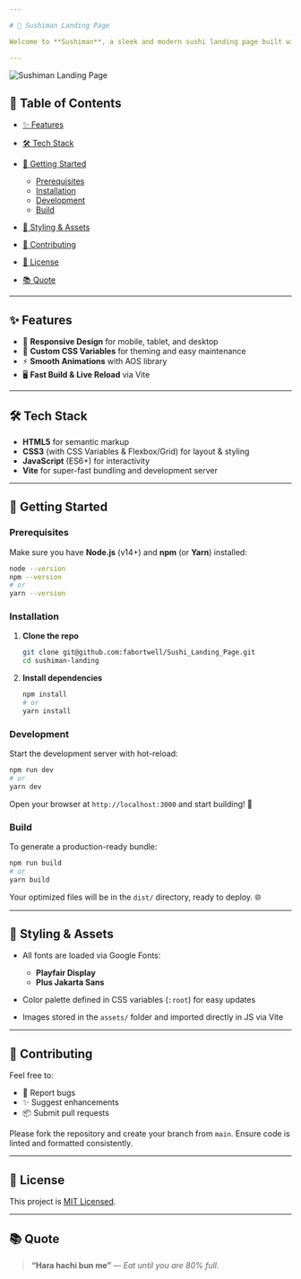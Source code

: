 ```yaml
---

# 🍣 Sushiman Landing Page

Welcome to **Sushiman**, a sleek and modern sushi landing page built with HTML, CSS, JavaScript, and powered by Vite for lightning-fast development! 🚀

---
```

![Sushiman Landing Page](./assets/sushi-landing.png)


## 📖 Table of Contents

* [✨ Features](#-features)
* [🛠️ Tech Stack](#️-tech-stack)
* [🚀 Getting Started](#-getting-started)

  * [Prerequisites](#prerequisites)
  * [Installation](#installation)
  * [Development](#development)
  * [Build](#build)
* [🎨 Styling & Assets](#-styling--assets)
* [🤝 Contributing](#-contributing)
* [📜 License](#-license)
* [📚 Quote](#-quote)

---

## ✨ Features

* 📱 **Responsive Design** for mobile, tablet, and desktop
* 🎨 **Custom CSS Variables** for theming and easy maintenance
* ⚡ **Smooth Animations** with AOS library
* 🖥️ **Fast Build & Live Reload** via Vite

---

## 🛠️ Tech Stack

* **HTML5** for semantic markup
* **CSS3** (with CSS Variables & Flexbox/Grid) for layout & styling
* **JavaScript** (ES6+) for interactivity
* **Vite** for super-fast bundling and development server

---

## 🚀 Getting Started

### Prerequisites

Make sure you have **Node.js** (v14+) and **npm** (or **Yarn**) installed:

```bash
node --version
npm --version
# or
yarn --version
```

### Installation

1. **Clone the repo**

   ```bash
   git clone git@github.com:fabortwell/Sushi_Landing_Page.git
   cd sushiman-landing
   ```
2. **Install dependencies**

   ```bash
   npm install
   # or
   yarn install
   ```

### Development

Start the development server with hot-reload:

```bash
npm run dev
# or
yarn dev
```

Open your browser at `http://localhost:3000` and start building! 🔧

### Build

To generate a production-ready bundle:

```bash
npm run build
# or
yarn build
```

Your optimized files will be in the `dist/` directory, ready to deploy. 🌐

---

## 🎨 Styling & Assets

* All fonts are loaded via Google Fonts:

  * **Playfair Display**
  * **Plus Jakarta Sans**
* Color palette defined in CSS variables (`:root`) for easy updates
* Images stored in the `assets/` folder and imported directly in JS via Vite

---

## 🤝 Contributing

Feel free to:

* 🐛 Report bugs
* ✨ Suggest enhancements
* 📦 Submit pull requests

Please fork the repository and create your branch from `main`. Ensure code is linted and formatted consistently.

---

## 📜 License

This project is [MIT Licensed](LICENSE).

---

## 📚 Quote

> **“Hara hachi bun me”** — *Eat until you are 80% full.*
